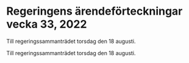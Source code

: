 # Regeringens ärendeförteckningar vecka 33, 2022

Till regeringssammanträdet torsdag den 18 augusti.

Till regeringssammanträdet torsdag den 18 augusti.
